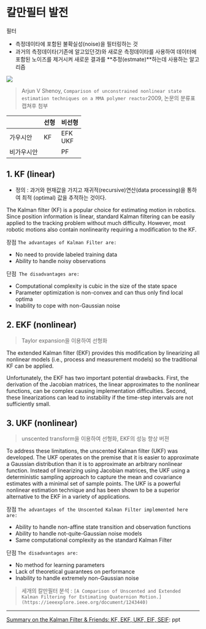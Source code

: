 # 칼만필터 발전 

필터
- 측정데이타에 포함된 불확실성(noise)을  필터링하는 것
- 과거의 측정데이타(기존에 알고있던것)와  새로운 측정데이타를 사용하여   데이터에 포함된 노이즈를 제거시켜 새로운 결과를 **추정(estmate)**하는데 사용하는 알고리즘


![](https://i.stack.imgur.com/rgeEB.jpg)


> Arjun V Shenoy, `Comparison of unconstrained nonlinear state estimation techniques on a MMA polymer reactor`2009,  논문의 분류표 캡쳐후 첨부 


||선형|비선형|
|-|-|-|
|가우시안|KF|EFK<br> UKF|
|비가우시안||PF|
## 1. KF  (linear) 

- 정의 : 과거와 현재값을 가지고  재귀적(recursive)연산(data processing)을 통하여  최적 (optimal) 값을 추적하는 것이다.

The Kalman filter (KF) is a popular choice for estimating motion in robotics. Since position information is linear, standard Kalman filtering can be easily applied to the tracking problem without much difficulty.
However, most robotic motions also contain nonlinearity requiring a modification to the KF.

장점 `The advantages of Kalman Filter are:`
- No need to provide labeled training data
- Ability to handle noisy observations

단점` The disadvantages are:`
- Computational complexity is cubic in the size of the state space
- Parameter optimization is non-convex and can thus only find local optima
- Inability to cope with non-Gaussian noise


## 2. EKF (nonlinear)

> Taylor expansion을 이용하여 선형화 

The extended Kalman filter (EKF) provides this modification by linearizing all nonlinear models (i.e., process and measurement models) so the traditional KF can be applied.

Unfortunately, the EKF has two important potential drawbacks. First, the derivation of the Jacobian matrices, the linear approximates to the nonlinear functions, can be complex causing implementation difficulties. Second, these linearizations can lead to instability if the time-step intervals are not sufficiently small.

## 3. UKF (nonlinear)

> unscented transform을 이용하여 선형화, EKF의 성능 향상 버젼

To address these limitations, the unscented Kalman filter (UKF) was developed. The UKF operates on the premise that it is easier to approximate a Gaussian distribution than it is to approximate an arbitrary nonlinear function. Instead of linearizing using Jacobian matrices, the UKF using a deterministic sampling approach to capture the mean and covariance estimates with a minimal set of sample points.
The UKF is a powerful nonlinear estimation technique and has been shown to be a superior alternative to the EKF in a variety of applications.


장점 `The advantages of the Unscented Kalman Filter implemented here are:`
- Ability to handle non-affine state transition and observation functions
- Ability to handle not-quite-Gaussian noise models
- Same computational complexity as the standard Kalman Filter

단점 `The disadvantages are:`
- No method for learning parameters
- Lack of theoretical guarantees on performance
- Inability to handle extremely non-Gaussian noise


> 세개의 칼만필터 분석 : `[A Comparison of Unscented and Extended Kalman Filtering for Estimating Quaternion Motion.](https://ieeexplore.ieee.org/document/1243440)`




---

[Summary on the Kalman Filter & Friends: KF, EKF, UKF, EIF, SEIF](http://ais.informatik.uni-freiburg.de/teaching/ws12/mapping/pdf/slam08-kf-wrapup.pdf): ppt